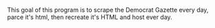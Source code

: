 This goal of this program is to scrape the Democrat Gazette every day, parce it's html, then recreate it's HTML and host ever day.   